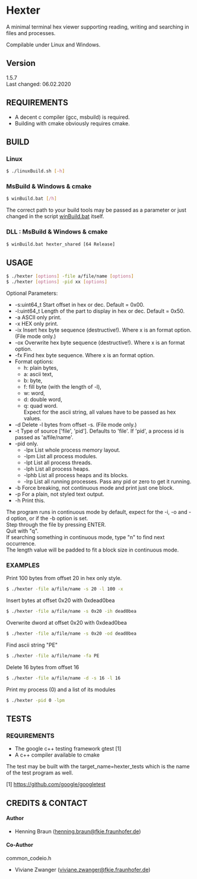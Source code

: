 # Hexter #
A minimal terminal hex viewer supporting reading, writing and searching in files and processes.

Compilable under Linux and Windows.  

## Version ##
1.5.7  
Last changed: 06.02.2020

## REQUIREMENTS ##
- A decent c compiler (gcc, msbuild) is required.  
- Building with cmake obviously requires cmake.  

## BUILD ##

### Linux ###
```bash
$ ./linuxBuild.sh [-h]
```

### MsBuild & Windows & cmake ###
```bash
$ winBuild.bat [/h]
```
The correct path to your build tools may be passed as a parameter or just changed in the script [winBuild.bat](winBuild.bat) itself.

### DLL : MsBuild & Windows & cmake ### 
```bash
$ winBuild.bat hexter_shared [64 Release]
```

## USAGE ##
```bash
$ ./hexter [options] -file a/file/name [options]
$ ./hexter [options] -pid xx [options] 
```
Optional Parameters:
 * -s:uint64_t Start offset in hex or dec. Default = 0x00.
 * -l:uint64_t Length of the part to display in hex or dec. Default = 0x50.
 * -a ASCII only print.
 * -x HEX only print.
 * -ix Insert hex byte sequence (destructive!). Where x is an format option. (File mode only.)
 * -ox Overwrite hex byte sequence (destructive!). Where x is an format option.
 * -fx Find hex byte sequence. Where x is an format option.
 * Format options: 
   * h: plain bytes, 
   * a: ascii text, 
   * b: byte, 
   * f: fill byte (with the length of -l), 
   * w: word, 
   * d: double word, 
   * q: quad word.  
   Expect for the ascii string, all values have to be passed as hex values.  
 * -d Delete -l bytes from offset -s. (File mode only.)
 * -t Type of source ['file', 'pid']. Defaults to 'file'. If 'pid', a process id is passed as 'a/file/name'.
 * -pid only.
   * -lpx List whole process memory layout.
   * -lpm List all process modules.
   * -lpt List all process threads.
   * -lph List all process heaps.
   * -lphb List all process heaps and its blocks.
   * -lrp List all running processes. Pass any pid or zero to get it running.
 * -b Force breaking, not continuous mode and print just one block.
 * -p For a plain, not styled text output. 
 * -h Print this.

The program runs in continuous mode by default, expect for the -i, -o and -d option, or if the -b option is set.  
Step through the file by pressing ENTER.  
Quit with "q".  
If searching something in continuous mode, type "n" to find next occurrence.  
The length value will be padded to fit a block size in continuous mode.

### EXAMPLES ###
Print 100 bytes from offset 20 in hex only style.
```bash
$ ./hexter -file a/file/name -s 20 -l 100 -x
```

Insert bytes at offset 0x20 with 0xdead0bea
```bash
$ ./hexter -file a/file/name -s 0x20 -ih dead0bea
```

Overwrite dword at offset 0x20 with 0xdead0bea
```bash
$ ./hexter -file a/file/name -s 0x20 -od dead0bea
```

Find ascii string "PE"
```bash
$ ./hexter -file a/file/name -fa PE
```

Delete 16 bytes from offset 16
```bash
$ ./hexter -file a/file/name -d -s 16 -l 16
```

Print my process (0) and a list of its modules
```bash
$ ./hexter -pid 0 -lpm
```

## TESTS ##
### REQUIREMENTS ###
 - The google c++ testing framework gtest [1]  
 - A c++ compiler available to cmake

The test may be built with the target_name=hexter_tests which is the name of the test program as well.


[1] https://github.com/google/googletest


## CREDITS & CONTACT ## 
#### Author ####
- Henning Braun ([henning.braun@fkie.fraunhofer.de](henning.braun@fkie.fraunhofer.de)) 

#### Co-Author ####
common_codeio.h
- Viviane Zwanger ([viviane.zwanger@fkie.fraunhofer.de](viviane.zwanger@fkie.fraunhofer.de))

